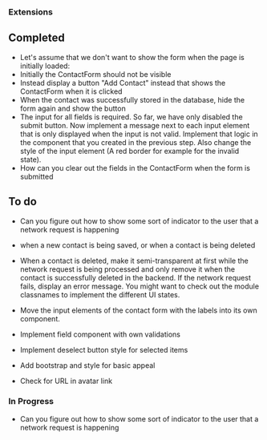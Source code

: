 
### Extensions

## Completed
- Let's assume that we don't want to show the form when the page is initially loaded:
- Initially the ContactForm should not be visible
- Instead display a button "Add Contact" instead that shows the ContactForm when it is clicked
- When the contact was successfully stored in the database, hide the form again and show the button
- The input for all fields is required. So far, we have only disabled the submit button. Now implement a message next to each input element that is only displayed when the input is not valid. Implement that logic in the component that you created in the previous step. Also change the style of the input element (A red border for example for the invalid state).
- How can you clear out the fields in the ContactForm when the form is submitted

## To do
- Can you figure out how to show some sort of indicator to the user that a network request is happening
- when a new contact is being saved, or when a contact is being deleted
- When a contact is deleted, make it semi-transparent at first while the network request is being processed and only remove it when the contact is successfully deleted in the backend. If the network request fails, display an error message. You might want to check out the module classnames to implement the different UI states.
- Move the input elements of the contact form with the labels into its own component.


- Implement field component with own validations
- Implement deselect button style for selected items
- Add bootstrap and style for basic appeal
- Check for URL in avatar link

### In Progress
- Can you figure out how to show some sort of indicator to the user that a network request is happening